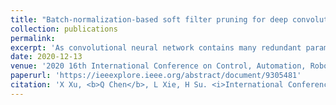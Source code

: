```yaml
---
title: "Batch-normalization-based soft filter pruning for deep convolutional neural networks"
collection: publications
permalink: 
excerpt: 'As convolutional neural network contains many redundant parameters, a lot of methods have been developed to compress the network for accelerating inference. Among these, network pruning, which is a kind of widely used approaches, can effectively decrease the memory capacity and reduce the computation cost. Herein, we propose a competitive pruning approach based on Soft Filter Pruning (SFP) by taking account of the scaling factors y of Batch Normalization (BN) layers as the criterion of filter selection strategy. During the soft pruning procedure, in each epoch only y values of BN layers less than threshold are set to zero instead of setting the weights of selected filters in convolutional layers to zero. Compared to the existing approaches, the proposed method can obtain a highly increased accuracy on image recognition. Notably, on CIFAR-10, the proposed method reduces the same 40.8% FLOPs as SFP on ResNet-110 with even 0.87% top-1 accuracy improvement.'
date: 2020-12-13
venue: '2020 16th International Conference on Control, Automation, Robotics and Vision'
paperurl: 'https://ieeexplore.ieee.org/abstract/document/9305481'
citation: 'X Xu, <b>Q Chen</b>, L Xie, H Su. <i>International Conference on Control, Automation, Robotics and Vision</i>. (2020).'
---
```

